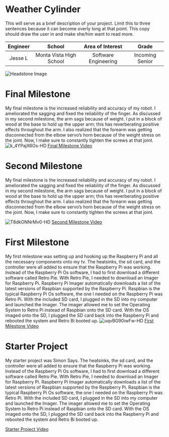 ﻿# Weather Cylinder
This will serve as a brief description of your project. Limit this to three sentences because it can become overly long at that point. This copy should draw the user in and make she/him want to read more.

| **Engineer** | **School** | **Area of Interest** | **Grade** |
|:--:|:--:|:--:|:--:|
| Jesse L | Monta Vista High School | Software Engineering | Incoming Senior

![Headstone Image](https://bluestampengineering.com/wp-content/uploads/2016/05/improve.jpg)
  
# Final Milestone
My final milestone is the increased reliability and accuracy of my robot. I ameliorated the sagging and fixed the reliability of the finger. As discussed in my second milestone, the arm sags because of weight. I put in a block of wood at the base to hold up the upper arm; this has reverberating positive effects throughout the arm. I also realized that the forearm was getting disconnected from the elbow servo’s horn because of the weight stress on the joint. Now, I make sure to constantly tighten the screws at that joint. 
![k_4YPajX6Os-HD](https://user-images.githubusercontent.com/108752070/179271003-e6e3b6d0-875a-40a6-bd01-4030622fb505.jpg)
[Final Milestone Video](https://www.youtube.com/watch?v=k_4YPajX6Os&ab_channel=BlueStampEng "Final Milestone")

# Second Milestone
My final milestone is the increased reliability and accuracy of my robot. I ameliorated the sagging and fixed the reliability of the finger. As discussed in my second milestone, the arm sags because of weight. I put in a block of wood at the base to hold up the upper arm; this has reverberating positive effects throughout the arm. I also realized that the forearm was getting disconnected from the elbow servo’s horn because of the weight stress on the joint. Now, I make sure to constantly tighten the screws at that joint.

![T8dkONNrMv0-HD](https://user-images.githubusercontent.com/108752070/179270916-31c0c7ba-3e3f-44bc-b2c3-3fd0355e09ce.jpg)
[Second Milestone Video](https://www.youtube.com/watch?v=y3VAmNlER5Y&feature=emb_logo "Second Milestone")

# First Milestone
My first milestone was setting up and hooking up the Raspberry Pi and all the necessary components onto my tv. The heatsinks, the sd card, and the controller were all added to ensure that the Raspberry Pi was working. Instead of the Raspberry Pi Os software, I had to first download a different software called Retro Pie. With Retro Pie, I needed to download an Imager for Raspberry Pi. Raspberry Pi Imager automatically downloads a list of the latest versions of Raspbian supported by the Raspberry Pi. Raspbian is the typical Raspberry Pi Os software, the one I needed on the Raspberry Pi was Retro Pi. With the included SD card, I plugged in the SD into my computer and launched the Imager. The imager allowed me to set the Operating System to Retro Pi instead of Raspbian onto the SD card. With the OS imaged onto the SD, I plugged the SD card back into the Raspberry Pi and rebooted the system and Retro Bi booted up.
![uqvBG90iwFw-HD](https://user-images.githubusercontent.com/108752070/179270733-7b7be9d8-dec2-4288-bd0d-55864d1c1d23.jpg)
[First Milestone Video](https://www.youtube.com/watch?v=uqvBG90iwFw&ab_channel=BlueStampEng "First Milestone")

# Starter Project
My starter project was Simon Says. The heatsinks, the sd card, and the controller were all added to ensure that the Raspberry Pi was working. Instead of the Raspberry Pi Os software, I had to first download a different software called Retro Pie. With Retro Pie, I needed to download an Imager for Raspberry Pi. Raspberry Pi Imager automatically downloads a list of the latest versions of Raspbian supported by the Raspberry Pi. Raspbian is the typical Raspberry Pi Os software, the one I needed on the Raspberry Pi was Retro Pi. With the included SD card, I plugged in the SD into my computer and launched the Imager. The imager allowed me to set the Operating System to Retro Pi instead of Raspbian onto the SD card. With the OS imaged onto the SD, I plugged the SD card back into the Raspberry Pi and rebooted the system and Retro Bi booted up.

[Starter Project Video](https://www.youtube.com/watch?v=S9Sv7wB2I7I&t=2s&ab_channel=BlueStampEng "Starter Project")
